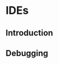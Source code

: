 <link rel="stylesheet" href="{{baseUrl}}/css/textbook.css">

<div class="website-content">

<div id="main">

# IDEs

## Introduction

<include src="introduction/what/print.md" />

## Debugging

<include src="debugging/what/print.md" />

</div>

</div>

